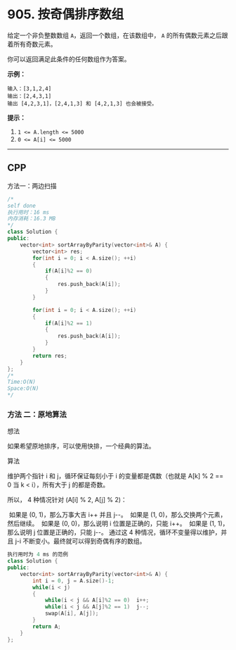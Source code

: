 # 905. 按奇偶排序数组

给定一个非负整数数组 `A`，返回一个数组，在该数组中， `A` 的所有偶数元素之后跟着所有奇数元素。

你可以返回满足此条件的任何数组作为答案。

 

**示例：**

```
输入：[3,1,2,4]
输出：[2,4,3,1]
输出 [4,2,3,1]，[2,4,1,3] 和 [4,2,1,3] 也会被接受。
```

 

**提示：**

1. `1 <= A.length <= 5000`
2. `0 <= A[i] <= 5000`

***

## CPP

方法一：两边扫描

```cpp
/*
self done
执行用时：16 ms
内存消耗：16.3 MB
*/
class Solution {
public:
    vector<int> sortArrayByParity(vector<int>& A) {
        vector<int> res;
        for(int i = 0; i < A.size(); ++i)
        {
            if(A[i]%2 == 0)
            {
                res.push_back(A[i]);
            }
        }

        for(int i = 0; i < A.size(); ++i)
        {
            if(A[i]%2 == 1)
            {
                res.push_back(A[i]);
            }
        }
        return res;
    }
};
/*
Time:O(N)
Space:O(N)
*/
```



### 方法 二：原地算法

想法

如果希望原地排序，可以使用快排，一个经典的算法。

算法

维护两个指针 i 和 j，循环保证每刻小于 i 的变量都是偶数（也就是 A[k] % 2 == 0 当 k < i），所有大于 j 的都是奇数。

所以， 4 种情况针对 (A[i] % 2, A[j] % 2)：

​	如果是 (0, 1)，那么万事大吉 i++ 并且 j--。
​	如果是 (1, 0)，那么交换两个元素，然后继续。
​	如果是 (0, 0)，那么说明 i 位置是正确的，只能 i++。
​	如果是 (1, 1)，那么说明 j 位置是正确的，只能 j--。
通过这 4 种情况，循环不变量得以维护，并且 j-i 不断变小。最终就可以得到奇偶有序的数组。

```cpp
执行用时为 4 ms 的范例
class Solution {
public:
    vector<int> sortArrayByParity(vector<int>& A) {
        int i = 0, j = A.size()-1;
        while(i < j)
        {
            while(i < j && A[i]%2 == 0)  i++;
            while(i < j && A[j]%2 == 1)  j--;
            swap(A[i], A[j]);
        }
        return A;
    }
};
```

